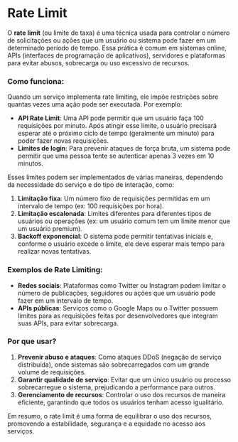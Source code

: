# Rate Limit

O **rate limit** (ou limite de taxa) é uma técnica usada para controlar o número de solicitações ou ações que um usuário ou sistema pode fazer em um determinado período de tempo. Essa prática é comum em sistemas online, APIs (interfaces de programação de aplicativos), servidores e plataformas para evitar abusos, sobrecarga ou uso excessivo de recursos.

### Como funciona:
Quando um serviço implementa rate limiting, ele impõe restrições sobre quantas vezes uma ação pode ser executada. Por exemplo:
- **API Rate Limit**: Uma API pode permitir que um usuário faça 100 requisições por minuto. Após atingir esse limite, o usuário precisará esperar até o próximo ciclo de tempo (geralmente um minuto) para poder fazer novas requisições.
- **Limites de login**: Para prevenir ataques de força bruta, um sistema pode permitir que uma pessoa tente se autenticar apenas 3 vezes em 10 minutos.
  
Esses limites podem ser implementados de várias maneiras, dependendo da necessidade do serviço e do tipo de interação, como:
1. **Limitação fixa**: Um número fixo de requisições permitidas em um intervalo de tempo (ex: 100 requisições por hora).
2. **Limitação escalonada**: Limites diferentes para diferentes tipos de usuários ou operações (ex: um usuário comum tem um limite menor que um usuário premium).
3. **Backoff exponencial**: O sistema pode permitir tentativas iniciais e, conforme o usuário excede o limite, ele deve esperar mais tempo para realizar novas tentativas.

### Exemplos de Rate Limiting:
- **Redes sociais**: Plataformas como Twitter ou Instagram podem limitar o número de publicações, seguidores ou ações que um usuário pode fazer em um intervalo de tempo.
- **APIs públicas**: Serviços como o Google Maps ou o Twitter possuem limites para as requisições feitas por desenvolvedores que integram suas APIs, para evitar sobrecarga.

### Por que usar?
1. **Prevenir abuso e ataques**: Como ataques DDoS (negação de serviço distribuída), onde sistemas são sobrecarregados com um grande volume de requisições.
2. **Garantir qualidade de serviço**: Evitar que um único usuário ou processo sobrecarregue o sistema, prejudicando a performance para outros.
3. **Gerenciamento de recursos**: Controlar o uso dos recursos de maneira eficiente, garantindo que todos os usuários tenham acesso igualitário.

Em resumo, o rate limit é uma forma de equilibrar o uso dos recursos, promovendo a estabilidade, segurança e a equidade no acesso aos serviços.